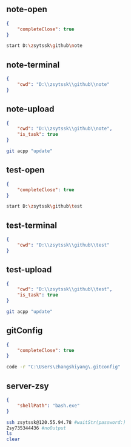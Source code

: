 ## note-open

```json
{
    "completeClose": true
}
```

```bash
start D:\zsytssk\github\note
```

## note-terminal

```json
{
    "cwd": "D:\\zsytssk\\github\\note"
}
```

## note-upload

```json
{
    "cwd": "D:\\zsytssk\\github\\note",
    "is_task": true
}
```

```bash
git acpp "update"
```

## test-open

```json
{
    "completeClose": true
}
```

```bash
start D:\zsytssk\github\test
```

## test-terminal

```json
{
    "cwd": "D:\\zsytssk\\github\\test"
}
```

## test-upload

```json
{
    "cwd": "D:\\zsytssk\\github\\test",
    "is_task": true
}
```

```bash
git acpp "update"
```

## gitConfig

```json
{
    "completeClose": true
}
```

```bash
code -r "C:\Users\zhangshiyang\.gitconfig"
```

## server-zsy

```json
{
    "shellPath": "bash.exe"
}
```

```bash
ssh zsytssk@120.55.94.78 #waitStr(password:)
Zsy735344436 #noOutput
ls
clear
```
